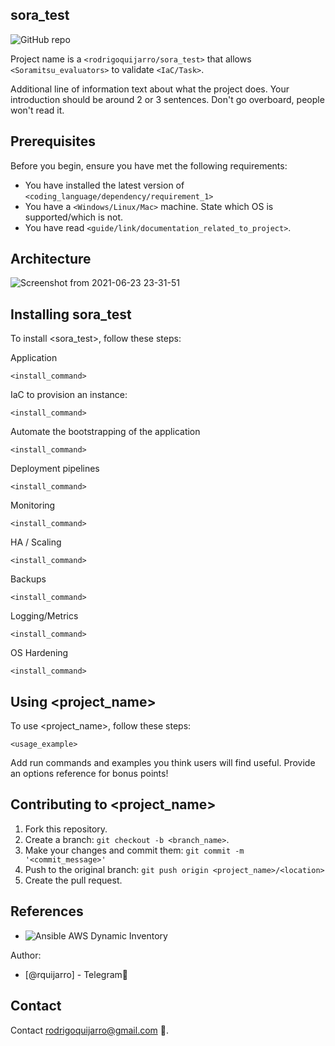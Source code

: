 ## sora_test

![GitHub repo](https://img.shields.io/github/repo-size/rodrigoquijarro/sora_test?style=plastic)

Project name is a `<rodrigoquijarro/sora_test>` that allows `<Soramitsu_evaluators>` to validate `<IaC/Task>`.

Additional line of information text about what the project does. Your introduction should be around 2 or 3 sentences. Don't go overboard, people won't read it.

## Prerequisites

Before you begin, ensure you have met the following requirements:
<!--- These are just example requirements. Add, duplicate or remove as required --->
* You have installed the latest version of `<coding_language/dependency/requirement_1>`
* You have a `<Windows/Linux/Mac>` machine. State which OS is supported/which is not.
* You have read `<guide/link/documentation_related_to_project>`.

## Architecture

![Screenshot from 2021-06-23 23-31-51](https://user-images.githubusercontent.com/53281151/123164791-13506080-d47c-11eb-8e99-c85c2213fe04.png)

## Installing sora_test

To install <sora_test>, follow these steps:

Application
```
<install_command>
```

IaC to provision an instance:
```
<install_command>
```

Automate the bootstrapping of the application
```
<install_command>
```

Deployment pipelines
```
<install_command>
```

Monitoring
```
<install_command>
```

HA / Scaling
```
<install_command>
```

Backups
```
<install_command>
```

Logging/Metrics
```
<install_command>
```

OS Hardening
```
<install_command>
```



## Using <project_name>

To use <project_name>, follow these steps:

```
<usage_example>
```

Add run commands and examples you think users will find useful. Provide an options reference for bonus points!

## Contributing to <project_name>

1. Fork this repository.
2. Create a branch: `git checkout -b <branch_name>`.
3. Make your changes and commit them: `git commit -m '<commit_message>'`
4. Push to the original branch: `git push origin <project_name>/<location>`
5. Create the pull request.

## References

* ![Ansible AWS Dynamic Inventory](https://devopscube.com/setup-ansible-aws-dynamic-inventory/#Setup_Ansible_AWS_Dynamic_Inventory)

Author:
 
* [@rquijarro] - Telegram🐛

## Contact

Contact <rodrigoquijarro@gmail.com> 📖.
